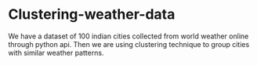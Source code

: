# Clustering-weather-data
We have a dataset of 100 indian cities collected from world weather online through python api. Then we are using clustering technique to group cities with similar weather patterns.
